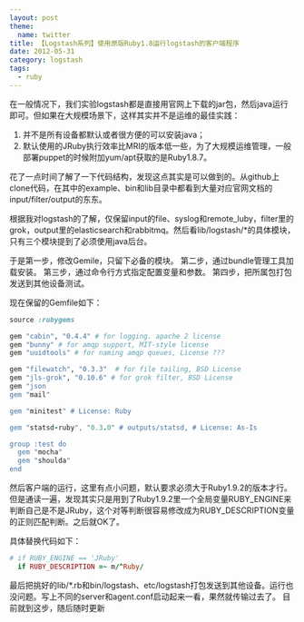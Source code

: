 ```yaml
---
layout: post
theme:
  name: twitter
title: 【Logstash系列】使用原版Ruby1.8运行logstash的客户端程序
date: 2012-05-31
category: logstash
tags:
  - ruby
---
```

在一般情况下，我们实验logstash都是直接用官网上下载的jar包，然后java运行即可。但如果在大规模场景下，这样其实并不是运维的最佳实践：

1. 并不是所有设备都默认或者很方便的可以安装java；
2. 默认使用的JRuby执行效率比MRI的版本低一些，为了大规模运维管理，一般部署puppet的时候附加yum/apt获取的是Ruby1.8.7。

花了一点时间了解了一下代码结构，发现这点其实是可以做到的。从github上clone代码，在其中的example、bin和lib目录中都看到大量对应官网文档的input/filter/output的东东。

根据我对logstash的了解，仅保留input的file、syslog和remote_luby，filter里的grok，output里的elasticsearch和rabbitmq。然后看lib/logstash/*的具体模块，只有三个模块提到了必须使用java后台。

于是第一步，修改Gemile，只留下必备的模块。
第二步，通过bundle管理工具加载安装。
第三步，通过命令行方式指定配置变量和参数。
第四步，把所属包打包发送到其他设备测试。

现在保留的Gemfile如下：
```ruby
source :rubygems

gem "cabin", "0.4.4" # for logging. apache 2 license
gem "bunny" # for amqp support, MIT-style license
gem "uuidtools" # for naming amqp queues, License ???

gem "filewatch", "0.3.3"  # for file tailing, BSD License
gem "jls-grok", "0.10.6" # for grok filter, BSD License
gem "json
gem "mail"

gem "minitest" # License: Ruby

gem "statsd-ruby", "0.3.0" # outputs/statsd, # License: As-Is

group :test do
  gem "mocha"
  gem "shoulda"
end
```
然后客户端的运行，这里有点小问题，默认要求必须大于Ruby1.9.2的版本才行。但是通读一遍，发现其实只是用到了Ruby1.9.2里一个全局变量RUBY_ENGINE来判断自己是不是JRuby，这个对等判断很容易修改成为RUBY_DESCRIPTION变量的正则匹配判断。之后就OK了。

具体替换代码如下：
```ruby
# if RUBY_ENGINE == 'JRuby' 
  if RUBY_DESCRIPTION =~ m/^Ruby/
```

最后把挑好的lib/*.rb和bin/logstash、etc/logstash打包发送到其他设备。运行也没问题。写上不同的server和agent.conf启动起来一看，果然就传输过去了。
目前就到这步，随后随时更新
